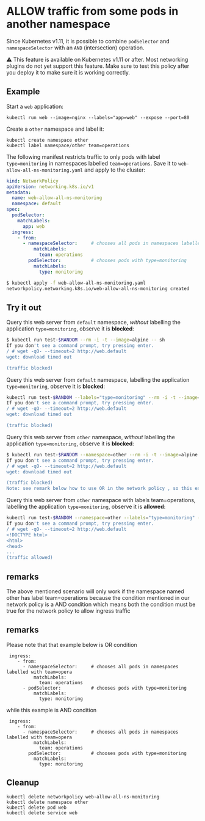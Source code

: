 # ALLOW traffic from some pods in another namespace

Since Kubernetes v1.11, it is possible to combine `podSelector` and `namespaceSelector`
with an `AND` (intersection) operation.

:warning: This feature is available on Kubernetes v1.11 or after.  Most networking
plugins do not yet support this feature. Make sure to test this policy after you
deploy it to make sure it is working correctly.

## Example

Start a `web` application:

    kubectl run web --image=nginx --labels="app=web" --expose --port=80

Create a `other` namespace and label it:

    kubectl create namespace other
    kubectl label namespace/other team=operations

The following manifest restricts traffic to only pods with label `type=monitoring` in namespaces labelled `team=operations`. Save it to `web-allow-all-ns-monitoring.yaml` and apply to the cluster:

```yaml
kind: NetworkPolicy
apiVersion: networking.k8s.io/v1
metadata:
  name: web-allow-all-ns-monitoring
  namespace: default
spec:
  podSelector:
    matchLabels:
      app: web
  ingress:
    - from:
      - namespaceSelector:     # chooses all pods in namespaces labelled with team=operations
          matchLabels:
            team: operations  
        podSelector:           # chooses pods with type=monitoring
          matchLabels:
            type: monitoring
```

```sh
$ kubectl apply -f web-allow-all-ns-monitoring.yaml
networkpolicy.networking.k8s.io/web-allow-all-ns-monitoring created
```

## Try it out

Query this web server from `default` namespace, *without* labelling the application `type=monitoring`, observe it is **blocked**:

```sh
$ kubectl run test-$RANDOM --rm -i -t --image=alpine -- sh
If you don't see a command prompt, try pressing enter.
/ # wget -qO- --timeout=2 http://web.default
wget: download timed out

(traffic blocked)
```

Query this web server from `default` namespace, labelling the application `type=monitoring`, observe it is **blocked**:

```sh
kubectl run test-$RANDOM --labels="type=monitoring" --rm -i -t --image=alpine -- sh
If you don't see a command prompt, try pressing enter.
/ # wget -qO- --timeout=2 http://web.default
wget: download timed out

(traffic blocked)
```

Query this web server from `other` namespace, *without* labelling the application `type=monitoring`, observe it is **blocked**:

```sh
$ kubectl run test-$RANDOM --namespace=other --rm -i -t --image=alpine -- sh
If you don't see a command prompt, try pressing enter.
/ # wget -qO- --timeout=2 http://web.default
wget: download timed out

(traffic blocked) 
Note: see remark below how to use OR in the network policy , so this example will work as well 
```

Query this web server from `other` namespace with labels team=operations, labelling the application `type=monitoring`, observe it is **allowed**:

```sh
kubectl run test-$RANDOM --namespace=other --labels="type=monitoring" --rm -i -t --image=alpine -- sh
If you don't see a command prompt, try pressing enter.
/ # wget -qO- --timeout=2 http://web.default
<!DOCTYPE html>
<html>
<head>
...
(traffic allowed)
```
## remarks
The above mentioned scenario will only work if the namespace named other has label team=operations because the condition mentioned in our network policy is a AND condition which means both the condition must be true for the network policy to allow ingress traffic

## remarks
Please note that that example below is OR condition 
```
 ingress:
    - from:
      - namespaceSelector:     # chooses all pods in namespaces labelled with team=opera
          matchLabels:
            team: operations
      - podSelector:           # chooses pods with type=monitoring
          matchLabels:
            type: monitoring
```            

while this example is AND condition 
```
 ingress:
    - from:
      - namespaceSelector:     # chooses all pods in namespaces labelled with team=opera
          matchLabels:
            team: operations
        podSelector:           # chooses pods with type=monitoring
          matchLabels:
            type: monitoring
```  

## Cleanup

    kubectl delete networkpolicy web-allow-all-ns-monitoring
    kubectl delete namespace other
    kubectl delete pod web
    kubectl delete service web
